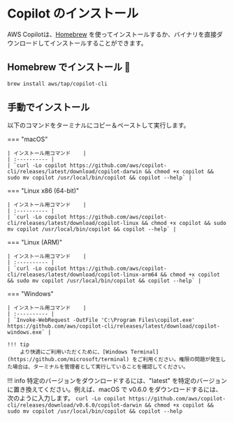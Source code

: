 # Copilot のインストール

AWS Copilotは、[Homebrew](https://brew.sh/) を使ってインストールするか、バイナリを直接ダウンロードしてインストールすることができます。

## Homebrew でインストール 🍻

```sh
brew install aws/tap/copilot-cli
```

## 手動でインストール
以下のコマンドをターミナルにコピー＆ペーストして実行します。

=== "macOS"

    | インストール用コマンド    |
    | :---------- |
    | `curl -Lo copilot https://github.com/aws/copilot-cli/releases/latest/download/copilot-darwin && chmod +x copilot && sudo mv copilot /usr/local/bin/copilot && copilot --help` |
    
=== "Linux x86 (64-bit)"

    | インストール用コマンド    |
    | :---------- |
    | `curl -Lo copilot https://github.com/aws/copilot-cli/releases/latest/download/copilot-linux && chmod +x copilot && sudo mv copilot /usr/local/bin/copilot && copilot --help` |
    
=== "Linux (ARM)"
    
    | インストール用コマンド    |
    | :---------- |
    | `curl -Lo copilot https://github.com/aws/copilot-cli/releases/latest/download/copilot-linux-arm64 && chmod +x copilot && sudo mv copilot /usr/local/bin/copilot && copilot --help` |


=== "Windows"

    | インストール用コマンド    |
    | :---------- |
    | `Invoke-WebRequest -OutFile 'C:\Program Files\copilot.exe' https://github.com/aws/copilot-cli/releases/latest/download/copilot-windows.exe` |

    !!! tip
        より快適にご利用いただくために、[Windows Terminal](https://github.com/microsoft/terminal) をご利用ください。権限の問題が発生した場合は、ターミナルを管理者として実行していることを確認してください。


!!! info
    特定のバージョンをダウンロードするには、"latest" を特定のバージョンに置き換えてください。例えば、macOS で v0.6.0 をダウンロードするには、次のように入力します。
    ```
    curl -Lo copilot https://github.com/aws/copilot-cli/releases/download/v0.6.0/copilot-darwin && chmod +x copilot && sudo mv copilot /usr/local/bin/copilot && copilot --help
    ```
